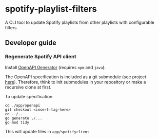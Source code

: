 # spotify-playlist-filters

A CLI tool to update Spotify playlists from other playlists with configurable filters

## Developer guide

### Regenerate Spotify API client

Install [OpenAPI Generator](https://openapi-generator.tech/docs/installation) (requires `npm` and `java`).

The OpenAPI specification is included as a git submodule (see project [here](https://github.com/sonallux/spotify-web-api)). Therefore, think to init submodules in your repository or make a recursive clone at first.

To update specification:

```shell
cd ./app/openapi
git checkout <insert-tag-here>
cd ../..
go generate ./...
go mod tidy
```

This will update files in `app/spotifyclient`


